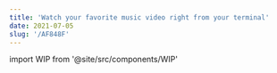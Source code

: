 ```yaml
---
title: 'Watch your favorite music video right from your terminal'
date: 2021-07-05
slug: '/AF848F'
---
```


import WIP from '@site/src/components/WIP'

<WIP state="translating" />
